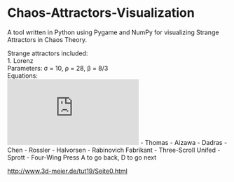 # Chaos-Attractors-Visualization

A tool written in Python using Pygame and NumPy for visualizing Strange Attractors
in Chaos Theory.  
  
Strange attractors included:  
    1. Lorenz  
        Parameters: σ = 10, ρ = 28, β = 8/3  
        Equations:  
        [![\\ \begin{align*} \\ \frac{dx}{dt} &= \sigma(-x + y) \\ \\ \frac{dy}{dt} &= -xz + \rho x - y \\ \\ \frac{dz}{dt} &= xy - \beta z \\ \\ \end{align*} \\ ](https://latex.codecogs.com/svg.latex?%5C%5C%20%5Cbegin%7Balign*%7D%20%5C%5C%20%5Cfrac%7Bdx%7D%7Bdt%7D%20%26%3D%20%5Csigma(-x%20%2B%20y)%20%5C%5C%20%5C%5C%20%5Cfrac%7Bdy%7D%7Bdt%7D%20%26%3D%20-xz%20%2B%20%5Crho%20x%20-%20y%20%5C%5C%20%5C%5C%20%5Cfrac%7Bdz%7D%7Bdt%7D%20%26%3D%20xy%20-%20%5Cbeta%20z%20%5C%5C%20%5C%5C%20%5Cend%7Balign*%7D%20%5C%5C%20)](#_)
    - Thomas
    - Aizawa
    - Dadras
    - Chen
    - Rossler
    - Halvorsen 
    - Rabinovich Fabrikant
    - Three-Scroll Unifed
    - Sprott
    - Four-Wing
Press A to go back, D to go next

http://www.3d-meier.de/tut19/Seite0.html